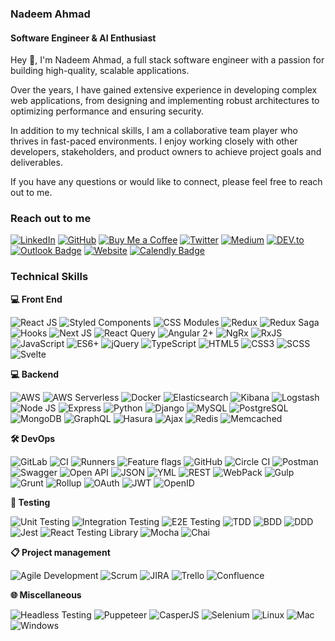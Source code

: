 ### Nadeem Ahmad
#### Software Engineer & AI Enthusiast 

Hey 👋, I'm Nadeem Ahmad, a full stack software engineer with a passion for building high-quality, scalable applications. 

Over the years, I have gained extensive experience in developing complex web applications, from designing and implementing robust architectures to optimizing performance and ensuring security.

In addition to my technical skills, I am a collaborative team player who thrives in fast-paced environments. I enjoy working closely with other developers, stakeholders, and product owners to achieve project goals and deliverables.

If you have any questions or would like to connect, please feel free to reach out to me.

### **Reach out to me**

[![LinkedIn](https://img.shields.io/badge/LinkedIn-0077B5?style=flat-square&logo=linkedin&logoColor=white)](https://www.linkedin.com/in/nadeem-ahmad-167921156/)
[![GitHub](https://img.shields.io/badge/GitHub-100000?style=flat-square&logo=github&logoColor=white)](https://github.com/Crackiii)
[![Buy Me a Coffee](https://img.shields.io/badge/Buy_Me_a_Coffee-FF813F?style=flat-square&logo=buy-me-a-coffee&logoColor=white)](https://www.buymeacoffee.com/nadeemahmad)
[![Twitter](https://img.shields.io/badge/Twitter-1DA1F2?style=flat-square&logo=twitter&logoColor=white)](https://twitter.com/IstNadeem)
[![Medium](https://img.shields.io/badge/Medium-12100E?style=flat-square&logo=medium&logoColor=white)](https://medium.com/@nadeem.ahmad.na)
[![DEV.to](https://img.shields.io/badge/DEV.to-0A0A0A?style=flat-square&logo=dev-dot-to&logoColor=white)](https://dev.to/nadeemahmad)
[![Outlook Badge](https://img.shields.io/badge/-Email-red?style=flat-square&logo=microsoft-outlook&logoColor=white&link=mailto:youremail@example.com)](mailto:nadeem.ahmad.na@outlook.com)
[![Website](https://img.shields.io/badge/-Website-blue?style=flat-square&logo=google-chrome&logoColor=white&link=https://yourwebsite.com/)](https://nadeemahmad.tech/)
[![Calendly Badge](https://img.shields.io/badge/-Schedule%20a%20Meeting-green?style=flat-square&logo=calendly&logoColor=white&link=https://calendly.com/YourUsername)](https://calendly.com/nadeem-ahmad-na)



### **Technical Skills**

**💻 Front End**

![React JS](https://img.shields.io/badge/-React_JS-blue?logo=react)
![Styled Components](https://img.shields.io/badge/-Styled_Components-pink?logo=styled-components)
![CSS Modules](https://img.shields.io/badge/-CSS_Modules-blueviolet?logo=css3)
![Redux](https://img.shields.io/badge/-Redux-purple?logo=redux)
![Redux Saga](https://img.shields.io/badge/-Redux_Saga-red?logo=redux-saga)
![Hooks](https://img.shields.io/badge/-Hooks-orange?logo=react)
![Next JS](https://img.shields.io/badge/-Next_JS-black?logo=next-dot-js)
![React Query](https://img.shields.io/badge/-React_Query-yellow?logo=react)
![Angular 2+](https://img.shields.io/badge/-Angular_2%2B-red?logo=angular)
![NgRx](https://img.shields.io/badge/-NgRx-purple?logo=angular)
![RxJS](https://img.shields.io/badge/-RxJS-blue?logo=reactivex)
![JavaScript](https://img.shields.io/badge/-JavaScript-yellow?logo=javascript)
![ES6+](https://img.shields.io/badge/-ES6%2B-yellowgreen?logo=javascript)
![jQuery](https://img.shields.io/badge/-jQuery-blue?logo=jquery)
![TypeScript](https://img.shields.io/badge/-TypeScript-blue?logo=typescript)
![HTML5](https://img.shields.io/badge/-HTML5-orange?logo=html5)
![CSS3](https://img.shields.io/badge/-CSS3-blue?logo=css3)
![SCSS](https://img.shields.io/badge/-SCSS-pink)
![Svelte](https://img.shields.io/badge/-Svelte-red?logo=svelte)

**💻️ Backend**

![AWS](https://img.shields.io/badge/-AWS-orange?logo=amazon-aws)
![AWS Serverless](https://img.shields.io/badge/-AWS_Serverless-orange?logo=amazon-aws)
![Docker](https://img.shields.io/badge/-Docker-blue?logo=docker)
![Elasticsearch](https://img.shields.io/badge/-Elasticsearch-blue?logo=elasticsearch)
![Kibana](https://img.shields.io/badge/-Kibana-blue?logo=kibana)
![Logstash](https://img.shields.io/badge/-Logstash-blue?logo=logstash)
![Node JS](https://img.shields.io/badge/-Node_JS-green?logo=node.js)
![Express](https://img.shields.io/badge/-Express-green?logo=node.js)
![Python](https://img.shields.io/badge/-Python-blue?logo=python)
![Django](https://img.shields.io/badge/-Django-green?logo=django)
![MySQL](https://img.shields.io/badge/-MySQL-blue?logo=mysql)
![PostgreSQL](https://img.shields.io/badge/-PostgreSQL-blue?logo=postgresql)
![MongoDB](https://img.shields.io/badge/-MongoDB-green?logo=mongodb)
![GraphQL](https://img.shields.io/badge/-GraphQL-pink?logo=graphql)
![Hasura](https://img.shields.io/badge/-Hasura-pink?logo=hasura)
![Ajax](https://img.shields.io/badge/-Ajax-green?logo=javascript)
![Redis](https://img.shields.io/badge/-Redis-red?logo=redis)
![Memcached](https://img.shields.io/badge/-Memcached-blueviolet?logo=memcached)

**🛠️ DevOps**

![GitLab](https://img.shields.io/badge/-GitLab-yellow?logo=gitlab)
![CI](https://img.shields.io/badge/-CI-yellowgreen?logo=gitlab)
![Runners](https://img.shields.io/badge/-Runners-yellowgreen?logo=gitlab)
![Feature flags](https://img.shields.io/badge/-Feature_flags-yellowgreen?logo=gitlab)
![GitHub](https://img.shields.io/badge/-GitHub-black?logo=github)
![Circle CI](https://img.shields.io/badge/-Circle_CI-black?logo=circleci)
![Postman](https://img.shields.io/badge/-Postman-orange?logo=postman)
![Swagger](https://img.shields.io/badge/-Swagger-blue?logo=swagger)
![Open API](https://img.shields.io/badge/-Open_API-orange?logo=openapi-initiative)
![JSON](https://img.shields.io/badge/-JSON-green?logo=json)
![YML](https://img.shields.io/badge/-YML-blue?logo=yaml)
![REST](https://img.shields.io/badge/-REST-lightgrey?logo=rest)
![WebPack](https://img.shields.io/badge/-Webpack-blue?logo=webpack)
![Gulp](https://img.shields.io/badge/-Gulp-red?logo=gulp)
![Grunt](https://img.shields.io/badge/-Grunt-yellowgreen?logo=grunt)
![Rollup](https://img.shields.io/badge/-Rollup-blueviolet?logo=rollup.js)
![OAuth](https://img.shields.io/badge/-OAuth-blue?logo=oauth)
![JWT](https://img.shields.io/badge/-JWT-green?logo=json-web-tokens)
![OpenID](https://img.shields.io/badge/-OpenID-yellow?logo=open-id)

**🧪 Testing**

![Unit Testing](https://img.shields.io/badge/-Unit_Testing-blue)
![Integration Testing](https://img.shields.io/badge/-Integration_Testing-blueviolet)
![E2E Testing](https://img.shields.io/badge/-E2E_Testing-brightgreen)
![TDD](https://img.shields.io/badge/-TDD-red)
![BDD](https://img.shields.io/badge/-BDD-yellowgreen)
![DDD](https://img.shields.io/badge/-DDD-blue)
![Jest](https://img.shields.io/badge/-Jest-red?logo=jest)
![React Testing Library](https://img.shields.io/badge/-React_Testing_Library-purple?logo=react)
![Mocha](https://img.shields.io/badge/-Mocha-yellowgreen?logo=mocha)
![Chai](https://img.shields.io/badge/-Chai-green?logo=chai)

**📋 Project management**

![Agile Development](https://img.shields.io/badge/-Agile_Development-blue)
![Scrum](https://img.shields.io/badge/-Scrum-orange)
![JIRA](https://img.shields.io/badge/-JIRA-blue?logo=jira)
![Trello](https://img.shields.io/badge/-Trello-blue?logo=trello)
![Confluence](https://img.shields.io/badge/-Confluence-blue?logo=confluence)

**🌐 Miscellaneous**

![Headless Testing](https://img.shields.io/badge/-Headless_Testing-blueviolet)
![Puppeteer](https://img.shields.io/badge/-Puppeteer-blue?logo=puppeteer)
![CasperJS](https://img.shields.io/badge/-CasperJS-blue?logo=casperjs)
![Selenium](https://img.shields.io/badge/-Selenium-green?logo=selenium)
![Linux](https://img.shields.io/badge/-Linux-orange?logo=linux)
![Mac](https://img.shields.io/badge/-Mac-blue?logo=apple)
![Windows](https://img.shields.io/badge/-Windows-blue?logo=windows)
